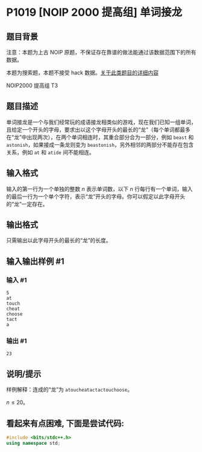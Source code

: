 # P1019 [NOIP 2000 提高组] 单词接龙

## 题目背景

注意：本题为上古 NOIP 原题，不保证存在靠谱的做法能通过该数据范围下的所有数据。

本题为搜索题，本题不接受 hack 数据。[关于此类题目的详细内容](https://www.luogu.com.cn/paste/pf94n89x)

NOIP2000 提高组 T3

## 题目描述

单词接龙是一个与我们经常玩的成语接龙相类似的游戏，现在我们已知一组单词，且给定一个开头的字母，要求出以这个字母开头的最长的“龙”（每个单词都最多在“龙”中出现两次），在两个单词相连时，其重合部分合为一部分，例如 `beast` 和 `astonish`，如果接成一条龙则变为 `beastonish`，另外相邻的两部分不能存在包含关系，例如 `at` 和 `atide` 间不能相连。

## 输入格式

输入的第一行为一个单独的整数 $n$ 表示单词数，以下 $n$ 行每行有一个单词，输入的最后一行为一个单个字符，表示“龙”开头的字母。你可以假定以此字母开头的“龙”一定存在。

## 输出格式

只需输出以此字母开头的最长的“龙”的长度。

## 输入输出样例 #1

### 输入 #1

```
5
at
touch
cheat
choose
tact
a
```

### 输出 #1

```
23
```

## 说明/提示

样例解释：连成的“龙”为 `atoucheatactactouchoose`。

$n \le 20$。
## 看起来有点困难, 下面是尝试代码:
```cpp
#include <bits/stdc++.h>
using namespace std;

```